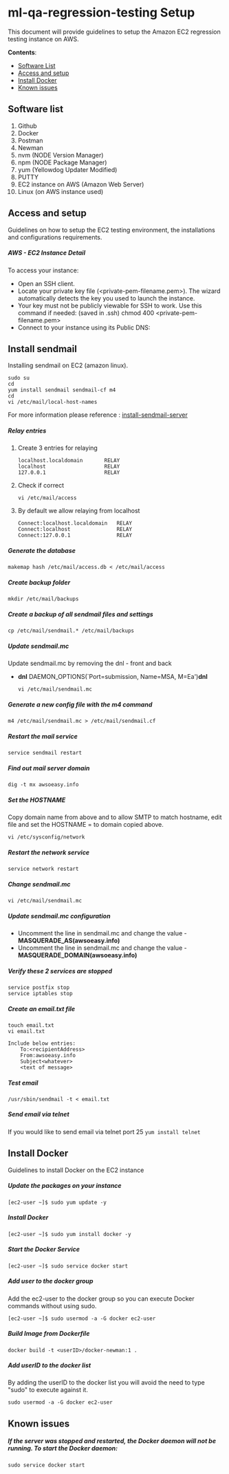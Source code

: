 # ml-qa-regression-testing Setup
This document will provide guidelines to setup the Amazon EC2 regression testing instance on AWS.

**Contents**:
- [Software List](#software-list)
- [Access and setup](#access-and-setup)
- [Install Docker](#install-docker)
- [Known issues](#known-issues)

## Software list
1. Github
1. Docker
1. Postman
1. Newman
1. nvm (NODE Version Manager)
1. npm (NODE Package Manager)
1. yum (Yellowdog Updater Modified)
1. PUTTY
1. EC2 instance on AWS (Amazon Web Server)
1. Linux (on AWS instance used) 

## Access and setup
Guidelines on how to setup the EC2 testing environment, the installations and configurations requirements.

##### AWS - EC2 Instance Detail
 To access your instance:
- Open an SSH client.
- Locate your private key file (<private-pem-filename.pem>). The wizard automatically detects the key you used to launch the instance.
- Your key must not be publicly viewable for SSH to work. Use this command if needed: (saved in .ssh) chmod 400 <private-pem-filename.pem>
- Connect to your instance using its Public DNS: <ec2-instance-name> 

## Install sendmail
Installing sendmail on EC2 (amazon linux).
```
sudo su
cd
yum install sendmail sendmail-cf m4
cd
vi /etc/mail/local-host-names
```
For more information please reference : [install-sendmail-server](https://tecadmin.net/install-sendmail-server-on-centos-rhel-server/)

##### Relay entries
1. Create 3 entries for relaying
    ```
    localhost.localdomain       RELAY
    localhost                   RELAY
    127.0.0.1                   RELAY
    ```
1. Check if correct
    ```
    vi /etc/mail/access
    ```
1. By default we allow relaying from localhost
    ```
    Connect:localhost.localdomain   RELAY
    Connect:localhost               RELAY
    Connect:127.0.0.1               RELAY
    ```

##### Generate the database
```
makemap hash /etc/mail/access.db < /etc/mail/access
```

##### Create backup folder
```
mkdir /etc/mail/backups
```

##### Create a backup of all sendmail files and settings
```
cp /etc/mail/sendmail.* /etc/mail/backups
```

##### Update sendmail.mc
Update sendmail.mc by removing the dnl - front and back
  - __dnl__ DAEMON_OPTIONS(`Port=submission, Name=MSA, M=Ea')__dnl__
    ```
    vi /etc/mail/sendmail.mc
    ```

##### Generate a new config file with the m4 command
```
m4 /etc/mail/sendmail.mc > /etc/mail/sendmail.cf
```

##### Restart the mail service
```
service sendmail restart
```

##### Find out mail server domain
```
dig -t mx awsoeasy.info
```

##### Set the HOSTNAME
Copy domain name from above and to allow SMTP to match hostname, edit file and set the HOSTNAME = to domain copied above.    
```
vi /etc/sysconfig/network
```

##### Restart the network service
```
service network restart
```

##### Change sendmail.mc
```
vi /etc/mail/sendmail.mc
```

##### Update sendmail.mc configuration
- Uncomment the line in sendmail.mc and change the value - __MASQUERADE_AS(awsoeasy.info)__
- Uncomment the line in sendmail.mc and change the value - __MASQUERADE_DOMAIN(awsoeasy.info)__

##### Verify these 2 services are stopped
```
service postfix stop
service iptables stop
```

##### Create an email.txt file
```
touch email.txt
vi email.txt

Include below entries:
    To:<recipientAddress>
    From:awsoeasy.info
    Subject<whatever>
    <text of message>
```

##### Test email
```
/usr/sbin/sendmail -t < email.txt
```

##### Send email via telnet
 If you would like to send email via telnet port 25
    ```
    yum install telnet
    ```

## Install Docker
Guidelines to install Docker on the EC2 instance

##### Update the packages on your instance
```
[ec2-user ~]$ sudo yum update -y
```

##### Install Docker
```
[ec2-user ~]$ sudo yum install docker -y
```

##### Start the Docker Service
```
[ec2-user ~]$ sudo service docker start
```

##### Add user to the docker group
Add the ec2-user to the docker group so you can execute Docker commands without using sudo.
```
[ec2-user ~]$ sudo usermod -a -G docker ec2-user
```

##### Build Image from Dockerfile
```
docker build -t <userID>/docker-newman:1 .
```

##### Add userID to the docker list
By adding the userID to the docker list you will avoid the need to type "sudo" to execute against it.
```
sudo usermod -a -G docker ec2-user
```

## Known issues
##### If the server was stopped and restarted, the Docker daemon will not be running. To start the Docker daemon:
```
sudo service docker start
```
